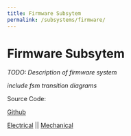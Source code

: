 ```yaml
---
title: Firmware Subsytem
permalink: /subsystems/firmware/
---
```

# Firmware Subsytem

_TODO: Description of firmware system_

_include fsm transition diagrams_

Source Code:

[Github](https://github.com/ArturoJoya/BarBot)

[Electrical](/subsystems/electrical) || [Mechanical](/subsystems/mechanical)